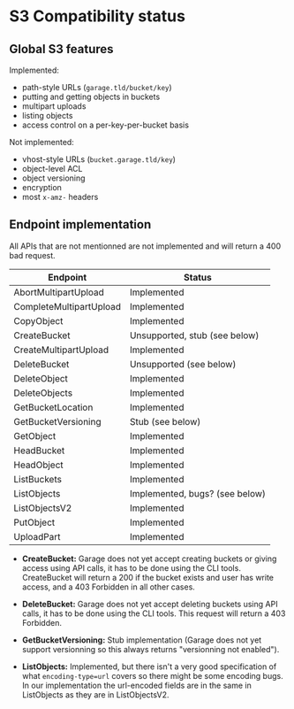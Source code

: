 # S3 Compatibility status

## Global S3 features

Implemented:

- path-style URLs (`garage.tld/bucket/key`)
- putting and getting objects in buckets
- multipart uploads
- listing objects
- access control on a per-key-per-bucket basis

Not implemented:

- vhost-style URLs (`bucket.garage.tld/key`)
- object-level ACL
- object versioning
- encryption
- most `x-amz-` headers


## Endpoint implementation

All APIs that are not mentionned are not implemented and will return a 400 bad request.

| Endpoint                     | Status                           |
|------------------------------|----------------------------------|
| AbortMultipartUpload         | Implemented                      |
| CompleteMultipartUpload      | Implemented                      |
| CopyObject                   | Implemented                      |
| CreateBucket                 | Unsupported, stub (see below)    |
| CreateMultipartUpload        | Implemented                      |
| DeleteBucket                 | Unsupported (see below)          |
| DeleteObject                 | Implemented                      |
| DeleteObjects                | Implemented                      |
| GetBucketLocation            | Implemented                      |
| GetBucketVersioning          | Stub (see below)                 |
| GetObject                    | Implemented                      |
| HeadBucket                   | Implemented                      |
| HeadObject                   | Implemented                      |
| ListBuckets                  | Implemented                      |
| ListObjects                  | Implemented, bugs? (see below)   |
| ListObjectsV2                | Implemented                      |
| PutObject                    | Implemented                      |
| UploadPart                   | Implemented                      |



- **CreateBucket:** Garage does not yet accept creating buckets or giving access using API calls, it has to be done using the CLI tools. CreateBucket will return a 200 if the bucket exists and user has write access, and a 403 Forbidden in all other cases.

- **DeleteBucket:** Garage does not yet accept deleting buckets using API calls, it has to be done using the CLI tools. This request will return a 403 Forbidden.

- **GetBucketVersioning:** Stub implementation (Garage does not yet support versionning so this always returns
"versionning not enabled").

- **ListObjects:** Implemented, but there isn't a very good specification of what `encoding-type=url` covers so there might be some encoding bugs. In our implementation the url-encoded fields are in the same in ListObjects as they are in ListObjectsV2.

